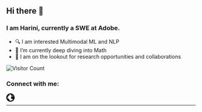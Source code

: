 ## Hi there 👋
### I am Harini, currently a SWE at Adobe. 

- 🔍 I am interested Multimodal ML and NLP
- 🌱 I’m currently deep diving into Math
- 👯 I am on the lookout for research opportunities and collaborations

![Visitor Count](https://profile-counter.glitch.me/harini-si/count.svg)

### Connect with me:

[<img align="left" alt="harini-si.github.io" width="22px" src="https://raw.githubusercontent.com/iconic/open-iconic/master/svg/globe.svg" />][Website]
[<img align="left" alt="" width="22px" src="https://cdn.jsdelivr.net/npm/simple-icons@v3/icons/twitter.svg" />][Twitter]
[<img align="left" alt="" width="22px" src="https://cdn.jsdelivr.net/npm/simple-icons@v3/icons/linkedin.svg" />][Linkedin]
[<img align="left" alt="" width="22px" src="https://www.pikpng.com/pngl/b/44-442505_google-scholar-twitter-instagram-google-scholar-icon-svg.png" />][GoogleScholar]
<br />

---


[website]: https://harini-si.github.io
[twitter]: https://twitter.com/hariniskumar10
[linkedin]: https://www.linkedin.com/in//harini-s-i-a140b61bb/
[GoogleScholar]: [https://scholar.google.com/citations?user=3Unw6gkAAAAJ&hl=en](https://scholar.google.com/citations?user=Q35ix-YAAAAJ&hl=en)

